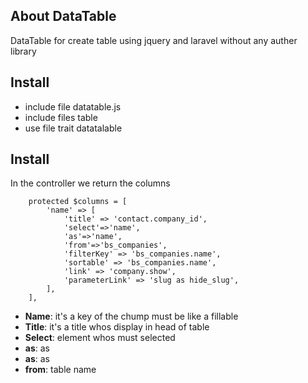 ## About DataTable

DataTable for create table using jquery and laravel without any auther library  

## Install

- include file datatable.js
- include files table
- use file trait datatalable


## Install

In the controller we return the columns 


        protected $columns = [
            'name' => [ 
                'title' => 'contact.company_id',
                'select'=>'name',
                'as'=>'name',
                'from'=>'bs_companies',
                'filterKey' => 'bs_companies.name',
                'sortable' => 'bs_companies.name',
                'link' => 'company.show',
                'parameterLink' => 'slug as hide_slug',
            ],
        ],


- <b>Name</b>: it's a key of the chump must be like a fillable
- <b>Title</b>: it's a title whos display in head of table
- <b>Select</b>: element whos must selected  
- <b>as</b>: as
- <b>as</b>: as
- <b>from</b>: table name  
